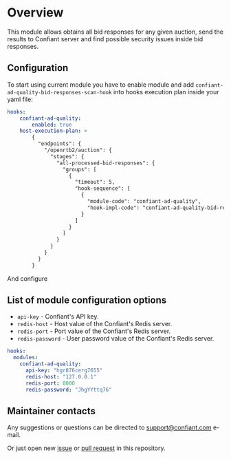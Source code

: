 # Overview

This module allows obtains all bid responses for any given auction, send the results to Confiant server and find possible security issues inside bid responses.

## Configuration

To start using current module you have to enable module and add ``confiant-ad-quality-bid-responses-scan-hook`` into hooks execution plan inside your yaml file:
```yaml
hooks:
    confiant-ad-quality:
        enabled: true
    host-execution-plan: >
        {
          "endpoints": {
            "/openrtb2/auction": {
              "stages": {
                "all-processed-bid-responses": {
                  "groups": [
                    {
                      "timeout": 5,
                      "hook-sequence": [
                        {
                          "module-code": "confiant-ad-quality",
                          "hook-impl-code": "confiant-ad-quality-bid-responses-scan-hook"
                        }
                      ]
                    }
                  ]
                }
              }
            }
          }
        }
```
And configure

## List of module configuration options

- `api-key` - Confiant's API key.
- `redis-host` - Host value of the Confiant's Redis server.
- `redis-port` - Port value of the Confiant's Redis server.
- `redis-password` - User password value of the Confiant's Redis server.

```yaml
hooks:
  modules:
    confiant-ad-quality:
      api-key: "hgr876cerg7655"
      redis-host: "127.0.0.1"
      redis-port: 8000
      redis-password: "JhgYYttq76"
```

## Maintainer contacts

Any suggestions or questions can be directed to [support@confiant.com](support@confiant.com)
e-mail.

Or just open new [issue](https://github.com/prebid/prebid-server-java/issues/new)
or [pull request](https://github.com/prebid/prebid-server-java/pulls) in this repository.
